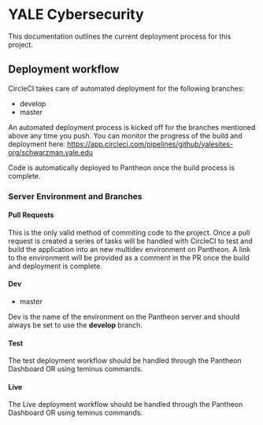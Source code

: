 # YALE Cybersecurity

This documentation outlines the current deployment process for this project.


## Deployment workflow

CircleCI takes care of automated deployment for the following branches:

- develop
- master

An automated deployment process is kicked off for the branches mentioned
above any time you push. You can monitor the progress of the build and deployment 
here: https://app.circleci.com/pipelines/github/yalesites-org/schwarzman.yale.edu

Code is automatically deployed to Pantheon once the build process is
complete.

### Server Environment and Branches

#### Pull Requests

This is the only valid method of commiting code to the project. Once a pull request is created a series of tasks will be handled with CircleCI to test and build the application into an new multidev environment on Pantheon. A link to the environment will be provided as a comment in the PR once the build and deployment is complete.

#### Dev

- master

Dev is the name of the environment on the Pantheon server and should always be set
to use the **develop** branch.

#### Test

The test deployment workflow should be handled through the Pantheon Dashboard OR using teminus commands.

#### Live

The Live deployment workflow should be handled through the Pantheon Dashboard OR using teminus commands.
